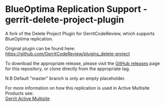 # BlueOptima Replication Support - gerrit-delete-project-plugin

A fork of the Delete Project Plugin for GerritCodeReview, which supports BlueOptima replication.

Original plugin can be found here: https://github.com/GerritCodeReview/plugins_delete-project

To download the appropriate release, please visit the [GitHub releases](../../releases) page for this repository, or clone directly from the appropriate tag.

N.B
Default "master" branch is only an empty placeholder.


For more information on how this replication is used in Active Multisite Products see: 
<br>
[Gerrit Active Multisite](https://www.blueoptima.com/platform/multisite/gerrit-active-multisite)
